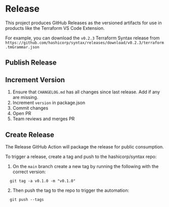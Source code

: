 # Release

This project produces GitHub Releases as the versioned artifacts for use in products like the Terraform VS Code Extension.

For example, you can download the `v0.2.3` Terraform Syntax release from `https://github.com/hashicorp/syntax/releases/download/v0.2.3/terraform.tmGrammar.json`

## Publish Release

## Increment Version

1. Ensure that `CHANGELOG.md` has all changes since last release. Add if any are missing.
1. Increment `version` in package.json
1. Commit changes
1. Open PR
1. Team reviews and merges PR

## Create Release

The Release GitHub Action will package the release for public consumption.

To trigger a release, create a tag and push to the hashicorp/syntax repo:

1. On the `main` branch create a new tag by running the following with the correct version:

```
  git tag -a v0.1.0 -m "v0.1.0"
```

2. Then push the tag to the repo to trigger the automation:

```
  git push --tags
```
